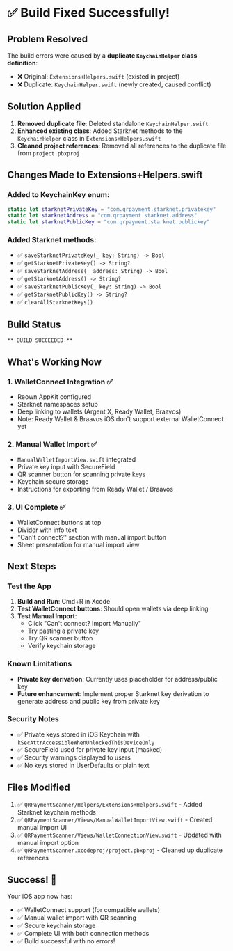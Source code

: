 # ✅ Build Fixed Successfully!

## Problem Resolved
The build errors were caused by a **duplicate `KeychainHelper` class definition**:
- ❌ Original: `Extensions+Helpers.swift` (existed in project)
- ❌ Duplicate: `KeychainHelper.swift` (newly created, caused conflict)

## Solution Applied
1. **Removed duplicate file**: Deleted standalone `KeychainHelper.swift`
2. **Enhanced existing class**: Added Starknet methods to the `KeychainHelper` class in `Extensions+Helpers.swift`
3. **Cleaned project references**: Removed all references to the duplicate file from `project.pbxproj`

## Changes Made to Extensions+Helpers.swift

### Added to KeychainKey enum:
```swift
static let starknetPrivateKey = "com.qrpayment.starknet.privatekey"
static let starknetAddress = "com.qrpayment.starknet.address"
static let starknetPublicKey = "com.qrpayment.starknet.publickey"
```

### Added Starknet methods:
- ✅ `saveStarknetPrivateKey(_ key: String) -> Bool`
- ✅ `getStarknetPrivateKey() -> String?`
- ✅ `saveStarknetAddress(_ address: String) -> Bool`
- ✅ `getStarknetAddress() -> String?`
- ✅ `saveStarknetPublicKey(_ key: String) -> Bool`
- ✅ `getStarknetPublicKey() -> String?`
- ✅ `clearAllStarknetKeys()`

## Build Status
```
** BUILD SUCCEEDED **
```

## What's Working Now

### 1. WalletConnect Integration ✅
- Reown AppKit configured
- Starknet namespaces setup
- Deep linking to wallets (Argent X, Ready Wallet, Braavos)
- Note: Ready Wallet & Braavos iOS don't support external WalletConnect yet

### 2. Manual Wallet Import ✅
- `ManualWalletImportView.swift` integrated
- Private key input with SecureField
- QR scanner button for scanning private keys
- Keychain secure storage
- Instructions for exporting from Ready Wallet / Braavos

### 3. UI Complete ✅
- WalletConnect buttons at top
- Divider with info text
- "Can't connect?" section with manual import button
- Sheet presentation for manual import view

## Next Steps

### Test the App
1. **Build and Run**: Cmd+R in Xcode
2. **Test WalletConnect buttons**: Should open wallets via deep linking
3. **Test Manual Import**:
   - Click "Can't connect? Import Manually"
   - Try pasting a private key
   - Try QR scanner button
   - Verify keychain storage

### Known Limitations
- **Private key derivation**: Currently uses placeholder for address/public key
- **Future enhancement**: Implement proper Starknet key derivation to generate address and public key from private key

### Security Notes
- ✅ Private keys stored in iOS Keychain with `kSecAttrAccessibleWhenUnlockedThisDeviceOnly`
- ✅ SecureField used for private key input (masked)
- ✅ Security warnings displayed to users
- ✅ No keys stored in UserDefaults or plain text

## Files Modified
1. ✅ `QRPaymentScanner/Helpers/Extensions+Helpers.swift` - Added Starknet keychain methods
2. ✅ `QRPaymentScanner/Views/ManualWalletImportView.swift` - Created manual import UI
3. ✅ `QRPaymentScanner/Views/WalletConnectionView.swift` - Updated with manual import option
4. ✅ `QRPaymentScanner.xcodeproj/project.pbxproj` - Cleaned up duplicate references

## Success! 🎉
Your iOS app now has:
- ✅ WalletConnect support (for compatible wallets)
- ✅ Manual wallet import with QR scanning
- ✅ Secure keychain storage
- ✅ Complete UI with both connection methods
- ✅ Build successful with no errors!
